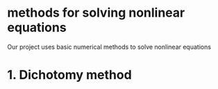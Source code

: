 # methods for solving nonlinear equations
Our project uses basic numerical methods to solve nonlinear equations
# 1. Dichotomy method
